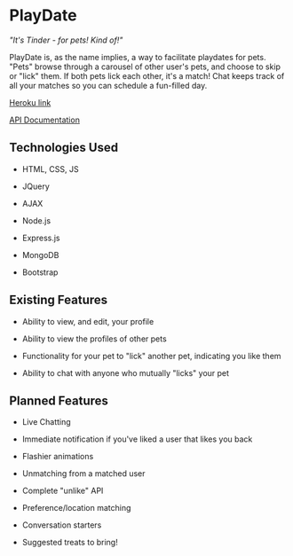
# PlayDate

*"It's Tinder - for pets! Kind of!"*

PlayDate is, as the name implies, a way to facilitate playdates for pets. "Pets" browse through a carousel of other user's pets, and choose to skip or "lick" them. If both pets lick each other, it's a match! Chat keeps track of all your matches so you can schedule a fun-filled day.



[Heroku link](https://cryptic-fjord-66386.herokuapp.com/)

[API Documentation](https://github.com/allen-wright/sei1-project1/API.md)



## Technologies Used



- HTML, CSS, JS

- JQuery

- AJAX

- Node.js

- Express.js

- MongoDB

- Bootstrap



## Existing Features



- Ability to view, and edit, your profile

- Ability to view the profiles of other pets

- Functionality for your pet to "lick" another pet, indicating you like them

- Ability to chat with anyone who mutually "licks" your pet



## Planned Features



- Live Chatting

- Immediate notification if you've liked a user that likes you back

- Flashier animations

- Unmatching from a matched user

- Complete "unlike" API

- Preference/location matching

- Conversation starters

- Suggested treats to bring!